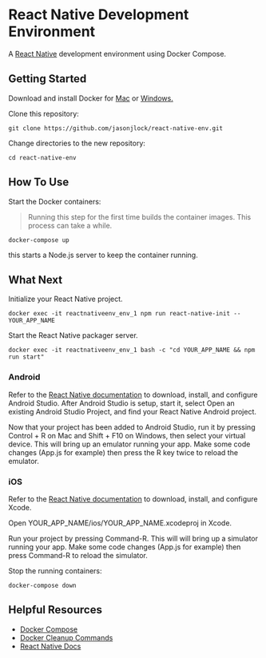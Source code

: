 # React Native Development Environment

A [React Native](https://facebook.github.io/react-native/) development environment using Docker Compose.

## Getting Started

Download and install Docker for [Mac](https://www.docker.com/docker-mac) or [Windows.](https://www.docker.com/docker-windows)

Clone this repository:

```
git clone https://github.com/jasonjlock/react-native-env.git
```

Change directories to the new repository:

```
cd react-native-env
```

## How To Use

Start the Docker containers:

> Running this step for the first time builds the container images.
> This process can take a while.

```
docker-compose up
```

this starts a Node.js server to keep the container running.

## What Next

Initialize your React Native project.

```
docker exec -it reactnativeenv_env_1 npm run react-native-init -- YOUR_APP_NAME
```

Start the React Native packager server.

```
docker exec -it reactnativeenv_env_1 bash -c "cd YOUR_APP_NAME && npm run start"
```

### Android

Refer to the [React Native documentation](https://facebook.github.io/react-native/docs/getting-started.html) to download, install, and configure Android Studio.
After Android Studio is setup, start it, select Open an existing Android Studio Project, and find your React Native Android project.

Now that your project has been added to Android Studio, run it by pressing Control + R on Mac and Shift + F10 on Windows, then select your virtual device. This will bring up an emulator running your app. Make some code changes (App.js for example) then press the R key twice to reload the emulator.

### iOS

Refer to the [React Native documentation](https://facebook.github.io/react-native/docs/getting-started.html) to download, install, and configure Xcode.

Open YOUR_APP_NAME/ios/YOUR_APP_NAME.xcodeproj in Xcode.

Run your project by pressing Command-R. This will will bring up a simulator running your app. Make some code changes (App.js for example) then press Command-R to reload the simulator.


Stop the running containers:
```
docker-compose down
```

## Helpful Resources

* [Docker Compose](https://docs.docker.com/compose/reference/)
* [Docker Cleanup Commands](https://www.digitalocean.com/community/tutorials/how-to-remove-docker-images-containers-and-volumes)
* [React Native Docs](https://facebook.github.io/react-native/docs/getting-started.html)
